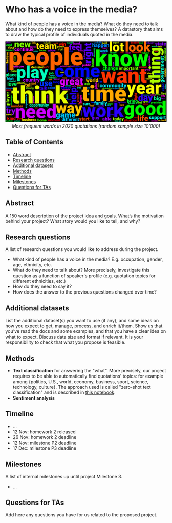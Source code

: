 

# Who has a voice in the media? <!-- omit in toc --> 
What kind of people has a voice in the media? What do they need to talk about and how do they need to express themselves? A datastory that aims to draw the typical profile of individuals quoted in the media.

<p align="center">
  <img src="wordcloud-10k-black.png" alt="wordcloud" width="650">
  <br>
  <em>Most frequent words in 2020 quotations (random sample size 10'000)</em>
</p>

## Table of Contents <!-- omit in toc -->

- [Abstract](#abstract)
- [Research questions](#research-questions)
- [Additional datasets](#additional-datasets)
- [Methods](#methods)
- [Timeline](#timeline)
- [Milestones](#milestones)
- [Questions for TAs](#questions-for-tas)
  

## Abstract
A 150 word description of the project idea and goals. What’s the motivation behind your project? What story would you like to tell, and why?

## Research questions
A list of research questions you would like to address during the project.
- What kind of people has a voice in the media? E.g. occupation, gender, age, ethnicity, etc.
- What do they need to talk about? More precisely, investigate this question as a function of speaker's profile (e.g. quotation topics for different ethnicities, etc.)
- How do they need to say it?
- How does the answer to the previous questions changed over time?

## Additional datasets
List the additional dataset(s) you want to use (if any), and some ideas on how you expect to get, manage, process, and enrich it/them. Show us that you’ve read the docs and some examples, and that you have a clear idea on what to expect. Discuss data size and format if relevant. It is your responsibility to check that what you propose is feasible.

## Methods

- __Text classification__ for answering the "what". More precisely, our project requires to be able to automatically find quotations' topics: for example among {politics, U.S., world, economy, business, sport, science, technology, culture}. The approach used is called "zero-shot text classification" and is described in [this notebook](find_topics_100k.ipynb).
- __Sentiment analysis__

## Timeline
- ...
- 12 Nov: homework 2 released
- 26 Nov: homework 2 deadline
- 12 Nov: milestone P2 deadline
- 17 Dec: milestone P3 deadline  

## Milestones
A list of internal milestones up until project Milestone 3.
- ...


## Questions for TAs
Add here any questions you have for us related to the proposed project.
